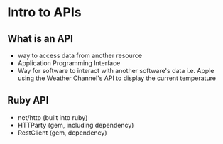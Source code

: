 # Intro to APIs

## What is an API
- way to access data from another resource
- Application Programming Interface
- Way for software to interact with another software's data i.e. Apple using the Weather Channel's API to display the current temperature

## Ruby API
- net/http (built into ruby)
- HTTParty (gem, including dependency)
- RestClient (gem, dependency)